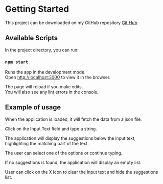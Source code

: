 # Getting Started

This project can be downloaded on my GitHub repository [Git Hub](https://github.com/lucianomuniz/autocomplete-ts).

## Available Scripts

In the project directory, you can run:

### `npm start`

Runs the app in the development mode.\
Open [http://localhost:3000](http://localhost:3000) to view it in the browser.

The page will reload if you make edits.\
You will also see any lint errors in the console.

## Example of usage

When the application is loaded, it will fetch the data from a json file.

Click on the Input Text field and type a string.

The application will display the suggestions below the input text, highlighting the matching part of the text.

The user can select one of the options or continue typing.

If no suggestions is found, the application will display an empty list.

User can click on the X icon to clear the input text and hide the suggestions list.
